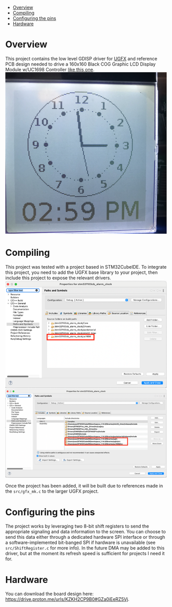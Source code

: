 - [Overview](#overview)
- [Compiling](#compiling)
- [Configuring the pins](#configuring-the-pins)
- [Hardware](#hardware)

# Overview
This project contains the low level GDISP driver for [UGFX](https://ugfx.io/) and reference PCB design needed to drive a 160x160 Black COG Graphic LCD Display Module w/UC1698 Controller [like this one](https://www.buydisplay.com/160x160-black-cog-graphic-lcd-display-module-uc1698-controller).
![](https://raw.githubusercontent.com/dretay/UC1698/master/pics/IMG_5088.jpg)

# Compiling
This project was tested with a project based in STM32CubeIDE. To integrate this project, you need to add the UGFX base library to your project, then include this project to expose the relevant drivers.
![](https://raw.githubusercontent.com/dretay/UC1698/master/pics/cubeide_sources.png)
![](https://raw.githubusercontent.com/dretay/UC1698/master/pics/cubeide_includes.png)

Once the project has been added, it will be built due to references made in the `src/gfx_mk.c` to the larger UGFX project.

# Configuring the pins
The project works by leveraging two 8-bit shift registers to send the appropriate signaling and data information to the screen. You can choose to send this data either through a dedicated hardware SPI interface or through a software-implemented bit-banged SPI if hardware is unavailable (see `src/ShiftRegister.c` for more info). 
In the future DMA may be added to this driver, but at the moment its refresh speed is sufficient for projects I need it for.

# Hardware
You can download the board design here: https://drive.proton.me/urls/KZKH2CP9B0#GZa0iEeRZ5Vj. 
